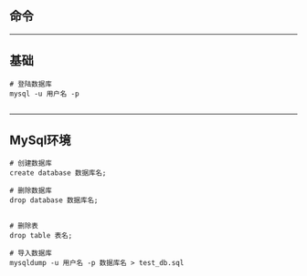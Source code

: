 ## 命令

---
## 基础

```shell
# 登陆数据库
mysql -u 用户名 -p


```

---
## MySql环境



```mysql
# 创建数据库
create database 数据库名;

# 删除数据库
drop database 数据库名;


```

```mysql
# 删除表
drop table 表名;
```


```
# 导入数据库
mysqldump -u 用户名 -p 数据库名 > test_db.sql
```



